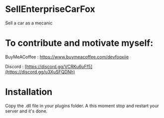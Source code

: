 # SellEnterpriseCarFox
Sell a car as a mecanic

# To contribute and motivate myself:
BuyMeACoffee : https://www.buymeacoffee.com/devfooxiie

Discord : [https://discord.gg/VCRKu6uFf5](https://discord.gg/u3XuSFQDNh)

# Installation
 Copy the .dll file in your plugins folder. A this moment stop and restart your server and it's done.
